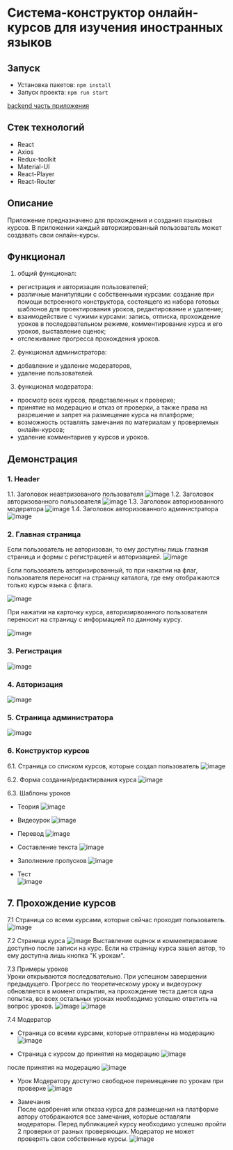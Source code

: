 # Система-конструктор онлайн-курсов для изучения иностранных языков

## Запуск
- Установка пакетов: `npm install`
- Запуск проекта: `npm run start`

[backend часть приложения](https://github.com/PankNas/app_diploma)

## Стек технологий
- React
- Axios
- Redux-toolkit
- Material-UI
- React-Player
- React-Router

## Описание
Приложение предназначено для прохождения и создания языковых курсов. В приложении каждый авторизированный пользователь может создавать свои онлайн-курсы.

## Функционал
1)	общий функционал:
-	регистрация и авторизация пользователей;
-	различные манипуляции с собственными курсами: создание при помощи встроенного конструктора, состоящего из набора готовых шаблонов для проектирования уроков, редактирование и удаление;
-	взаимодействие с чужими курсами: запись, отписка, прохождение уроков в последовательном режиме, комментирование курса и его уроков, выставление оценок;
-	отслеживание прогресса прохождения уроков.
2)	функционал администратора:
-	добавление и удаление модераторов,
-	удаление пользователей.
3)	функционал модератора:
-	просмотр всех курсов, представленных к проверке;
-	принятие на модерацию и отказ от проверки, а также права на разрешение и запрет на размещение курса на платформе;
-	возможность оставлять замечания по материалам у проверяемых онлайн-курсов;
-	удаление комментариев у курсов и уроков.

## Демонстрация
### 1. Header
1.1. Заголовок неавтризованого пользователя
![image](https://github.com/PankNas/courses-front/assets/114266522/699b67a1-ce6c-4362-8ff0-774cbc0b30ef)
1.2. Заголовок авторизованного пользователя
![image](https://github.com/PankNas/courses-front/assets/114266522/ff39901f-6008-4f16-a3d8-84411a239349)
1.3. Заголовок авторизованного модератора
![image](https://github.com/PankNas/courses-front/assets/114266522/fcd65fa8-9b53-461c-9540-9ca587ce7739)
1.4. Заголовок авторизованного администратора
![image](https://github.com/PankNas/courses-front/assets/114266522/ed75585c-e131-44e0-811c-a84825bdea33)

### 2. Главная страница
Если пользователь не авторизован, то ему доступны лишь главная страница и формы с регистрацией и авторизацией.
![image](https://github.com/PankNas/courses-front/assets/114266522/f953c84d-662e-4142-9ddd-ff398d19a9ab)

Если пользователь авторизированный, то при нажатии на флаг, пользователя переносит на страницу каталога, где ему отображаются только курсы языка с флага.

![image](https://github.com/PankNas/courses-front/assets/114266522/dd218b97-1029-4f14-a88b-13509e967f6a)

При нажатии на карточку курса, авторизирвоанного пользователя переносит на страницу с информацией по данному курсу.

![image](https://github.com/PankNas/courses-front/assets/114266522/b975a1dd-9f83-4add-8aac-245efe4c8390)

### 3. Регистрация
![image](https://github.com/PankNas/courses-front/assets/114266522/3efaa6f9-0311-4798-b723-84978d9dd6a1)

### 4. Авторизация
![image](https://github.com/PankNas/courses-front/assets/114266522/6e8e80d4-7f2c-427f-8f90-0053be428868)

### 5. Страница администратора
![image](https://github.com/PankNas/courses-front/assets/114266522/caf48b1e-d64c-4150-a615-3248a16adf53)

### 6. Конструктор курсов
6.1. Страница со списком курсов, которые создал пользователь
![image](https://github.com/PankNas/courses-front/assets/114266522/cb8b6082-dd10-4d9f-abe6-195435c55b27)

6.2. Форма создания/редактирвания курса
![image](https://github.com/PankNas/courses-front/assets/114266522/a8166704-b563-4973-8676-cb06afe81447)

6.3. Шаблоны уроков
- Теория
![image](https://github.com/PankNas/courses-front/assets/114266522/b34eb628-15ee-41ab-bea8-702ac22a147b)

- Видеоурок
![image](https://github.com/PankNas/courses-front/assets/114266522/d3b74774-001d-4575-b702-6a17d80a7a1d)

- Перевод
![image](https://github.com/PankNas/courses-front/assets/114266522/05af2e77-bb65-4d02-9bd0-dd77be2e838c)

- Составление текста
![image](https://github.com/PankNas/courses-front/assets/114266522/7e42d642-9999-4f21-85fe-5a4c210c5f02)

- Заполнение пропусков
![image](https://github.com/PankNas/courses-front/assets/114266522/f8764f89-b289-4e57-9a3c-93db920e5010)

- Тест<br/>
![image](https://github.com/PankNas/courses-front/assets/114266522/d36c27e0-f288-4e6a-81b6-f3c5630c6c06)

## 7. Прохождение курсов
7.1 Страница со всеми курсами, которые сейчас проходит пользователь.
![image](https://github.com/PankNas/courses-front/assets/114266522/23551900-6bd5-445e-a7dd-0fc5d8d6c2ad)

7.2 Страница курса
![image](https://github.com/PankNas/courses-front/assets/114266522/81bd3249-1f39-4b14-bc4c-97e6e8603796)
Выставление оценок и комментирвоание доступно после записи на курс. Если на страницу курса зашел автор, то ему доступна лишь кнопка "К урокам".

7.3 Примеры уроков<br/>
Уроки открываются последовательно. При успешном завершении предыдущего. Прогресс по теоретическому уроку и видеоуроку обновляется в момент открытия, на прохождение теста дается одна попытка, во всех остальных уроках необходимо успешно ответить на вопрос уроков. 
![image](https://github.com/PankNas/courses-front/assets/114266522/979b3303-2d29-4158-9d0e-24050cfba25a)
![image](https://github.com/PankNas/courses-front/assets/114266522/82f87a69-d833-44f1-95ed-3f34f4e91fdb)

7.4 Модератор
- Страница со всеми курсами, которые отправлены на модерацию
![image](https://github.com/PankNas/courses-front/assets/114266522/47a3a0df-1d6c-40e4-99ab-3f6a6402bc57)

- Страница с курсом
до принятия на модерацию
![image](https://github.com/PankNas/courses-front/assets/114266522/34ca125d-4cd5-4544-9994-e09e01e9c865)

после принятия на модерацию
![image](https://github.com/PankNas/courses-front/assets/114266522/e563b859-51bc-44d2-bc61-375a5cc0a267)

- Урок
Модератору доступно свободное перемещение по урокам при проверке
![image](https://github.com/PankNas/courses-front/assets/114266522/958ab3df-595e-4a04-adc7-4a25b677009b)

- Замечания<br/>
После одобрения или отказа курса для размещения на платформе автору отображаются все замечания, которые оставляли модераторы. Перед публикацией курсу необходимо успешно пройти 2 проверки от разных проверяющих. Модератор не может проверять свои собственные курсы.
![image](https://github.com/PankNas/courses-front/assets/114266522/6b251484-09c8-4949-b489-42582c90b0ff)









